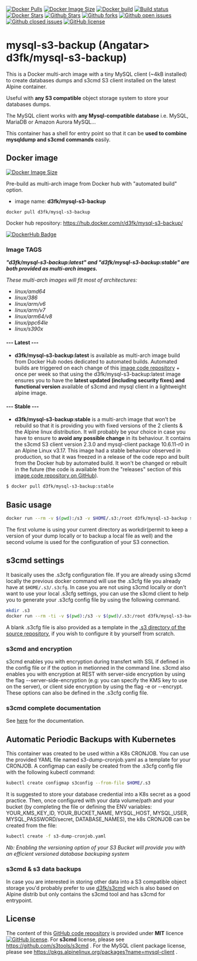 [![Docker Pulls](https://badgen.net/docker/pulls/d3fk/mysql-s3-backup?icon=docker&label=pulls)](https://hub.docker.com/r/d3fk/mysql-s3-backup/tags) [![Docker Image Size](https://badgen.net/docker/size/d3fk/mysql-s3-backup/latest?icon=docker&label=image%20size)](https://hub.docker.com/r/d3fk/mysql-s3-backup/tags) [![Docker build](https://img.shields.io/docker/cloud/automated/d3fk/mysql-s3-backup?label=build&logo=docker)](https://hub.docker.com/r/d3fk/mysql-s3-backup/tags) [![Build status](https://img.shields.io/docker/cloud/build/d3fk/mysql-s3-backup?label=build%20status&logo=docker)](https://hub.docker.com/r/d3fk/mysql-s3-backup/builds) [![Docker Stars](https://badgen.net/docker/stars/d3fk/mysql-s3-backup?icon=docker&label=stars&color=green)](https://hub.docker.com/r/d3fk/mysql-s3-backup) [![Github Stars](https://img.shields.io/github/stars/Angatar/mysql-s3-backup?label=stars&logo=github&color=green)](https://github.com/Angatar/mysql-s3-backup) [![Github forks](https://img.shields.io/github/forks/Angatar/mysql-s3-backup?logo=github)](https://github.com/Angatar/mysql-s3-backup/fork) [![Github open issues](https://img.shields.io/github/issues-raw/Angatar/mysql-s3-backup?logo=github&color=yellow)](https://github.com/Angatar/mysql-s3-backup/issues) [![Github closed issues](https://img.shields.io/github/issues-closed-raw/Angatar/mysql-s3-backup?logo=github&color=green)](https://github.com/Angatar/mysql-s3-backup/issues?q=is%3Aissue+is%3Aclosed) [![GitHub license](https://img.shields.io/github/license/Angatar/mysql-s3-backup)](https://github.com/Angatar/mysql-s3-backup/blob/master/LICENSE)


# mysql-s3-backup (Angatar> d3fk/mysql-s3-backup)
This is a Docker multi-arch image with a tiny MySQL client (~4kB installed) to create databases dumps and s3cmd S3 client installed on the latest Alpine container.

Useful with **any S3 compatible** object storage system to store your databases dumps.

The MySQL client works with **any Mysql-compatible database** i.e. MySQL, MariaDB or Amazon Aurora MySQL...

This container has a shell for entry point so that it can be **used to combine mysqldump and s3cmd commands** easily.

## Docker image
[![Docker Image Size](https://badgen.net/docker/size/d3fk/mysql-s3-backup/latest?icon=docker&label=compressed%20size)](https://hub.docker.com/r/d3fk/mysql-s3-backup/tags)

Pre-build as multi-arch image from Docker hub with "automated build" option.

- image name: **d3fk/mysql-s3-backup**

`docker pull d3fk/mysql-s3-backup`

Docker hub repository: https://hub.docker.com/r/d3fk/mysql-s3-backup/

[![DockerHub Badge](https://lucky-red-wombat.cyclic.app/image/d3fk/mysql-s3-backup)](https://hub.docker.com/r/d3fk/mysql-s3-backup)

### Image TAGS
***"d3fk/mysql-s3-backup:latest" and "d3fk/mysql-s3-backup:stable" are both provided as multi-arch images.***

*These multi-arch images will fit most of architectures:*

- *linux/amd64*
- *linux/386*
- *linux/arm/v6*
- *linux/arm/v7*
- *linux/arm64/v8*
- *linux/ppc64le*
- *linux/s390x*


#### --- Latest ---

- **d3fk/mysql-s3-backup:latest** is available as multi-arch image build from Docker Hub nodes dedicated to automated builds. Automated builds are triggered on each change of this [image code repository](https://github.com/Angatar/mysql-s3-backup) + once per week so that using the d3fk/mysql-s3-backup:latest image ensures you to have the **latest updated (including security fixes) and functional version** available of s3cmd and mysql client in a lightweight alpine image.

#### --- Stable ---

- **d3fk/mysql-s3-backup:stable** is a multi-arch image that won't be rebuild so that it is providing you with fixed versions of the 2 clients & the Alpine linux distribution. It will probably be your choice in case you have to ensure to **avoid any possible change** in its behaviour. It contains the s3cmd S3 client version 2.3.0 and mysql-client package 10.6.11-r0 in an Alpine Linux v3.17. This image had a stable behaviour observed in production, so that it was freezed in a release of the code repo and built from the Docker hub by automated build. It won't be changed or rebuilt in the future (the code is available from the "releases" section of this [image code repository on GitHub](https://github.com/Angatar/mysql-s3-backup)).

```sh
$ docker pull d3fk/mysql-s3-backup:stable
```

## Basic usage

```sh
docker run --rm -v $(pwd):/s3 -v $HOME/.s3:/root d3fk/mysql-s3-backup sh -c 'mysqldump -h ${MYSQL_HOST:localhost} -u ${MYSQL_USER:root} --password=${MYSQL_PASSWORD:your_password} --databases ${DATABASES_NAMES:mysql}> "$(date +%F_%H)_mysqldump.sql" && s3cmd put --ssl  . s3://${BUCKET_NAME}'
```
The first volume is using your current directory as workdir(permit to keep a version of your dump locally or to backup a local file as well) and the second volume is used for the configuration of your S3 connection.

## s3cmd settings

It basically uses the .s3cfg configuration file. If you are already using s3cmd locally the previous docker command will use the .s3cfg file you already have at ``$HOME/.s3/.s3cfg``. In case you are not using s3cmd locally or don't want to use your local .s3cfg settings, you can use the s3cmd client to help you to generate your .s3cfg config file by using the following command.

```sh
mkdir .s3
docker run --rm -ti -v $(pwd):/s3 -v $(pwd)/.s3:/root d3fk/mysql-s3-backup s3cmd --configure
```
A blank .s3cfg file is also provided as a template in the [.s3 directory of the source repository](https://github.com/Angatar/mysql-s3-backup/tree/master/.s3), if you wish to configure it by yourself from scratch.

### s3cmd and encryption
s3cmd enables you with encryption during transfert with SSL if defined in the config file or if the option in metionned in the command line.
s3cmd also enables you with encryption at REST with server-side encryption by using the flag --server-side-encryption (e.g: you can specify the KMS key to use on the server), or client side encryption by using the flag -e or --encrypt. These options can also be defined in the .s3cfg config file.

### s3cmd complete documentation

See [here](http://s3tools.org/usage) for the documentation.


## Automatic Periodic Backups with Kubernetes

This container was created to be used within a K8s CRONJOB.
You can use the provided YAML file named s3-dump-cronjob.yaml as a template for your CRONJOB.
A configmap can easily be created from the .s3cfg config file with the following kubectl command:
```sh
kubectl create configmap s3config --from-file $HOME/.s3
```
It is suggested to store your database credential into a K8s secret as a good practice.
Then, once configured with your data volume/path and your bucket (by completing the file or defining the ENV variables: YOUR_KMS_KEY_ID, YOUR_BUCKET_NAME, MYSQL_HOST, MYSQL_USER, MYSQL_PASSWORD/secret, DATABASE_NAMES), the k8s CRONJOB can be created from the file:
```sh
kubectl create -f s3-dump-cronjob.yaml
```
*Nb: Enabling the versioning option of your S3 Bucket will provide you with an efficient versioned database backuping system*

### s3cmd & s3 data backups

In case you are interested in storing other data into a S3 compatible object storage you'd probably prefer to use [d3fk/s3cmd](https://hub.docker.com/r/d3fk/s3cmd) wich is also based on Alpine distrib but only contains the s3cmd tool and has s3cmd for entrypoint.


## License

The content of this [GitHub code repository](https://github.com/Angatar/mysql-s3-backup) is provided under **MIT** licence
[![GitHub license](https://img.shields.io/github/license/Angatar/mysql-s3-backup)](https://github.com/Angatar/s3cmd/blob/master/LICENSE). For **s3cmd** license, please see https://github.com/s3tools/s3cmd . For the MySQL client package license, please see https://pkgs.alpinelinux.org/packages?name=mysql-client .
